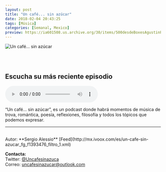 ```yaml
---
layout: post
title: "Un café... sin azúcar"
date: 2018-02-04 20:43:25
tags: [Música]
categories: [Semanal, Mexico]
preview: https://ia601508.us.archive.org/30/items/500desdeBoxesAgustinPalmeiro/Uncafesinazucar300-SergioAlessio.jpg
---
```


![Un café... sin azúcar](https://ia601508.us.archive.org/30/items/500desdeBoxesAgustinPalmeiro/Uncafesinazucar500-SergioAlessio.jpg)

<br/>
<br/>

## Escucha su más reciente episodio

<!--reproductor-feed=http://mx.ivoox.com/es/un-cafe-sin-azucar_fg_f1393476_filtro_1.xml-->
<!--reproductor-start-->
<audio id="audio" preload="auto" controls="" src="http://mx.ivoox.com/es/un-cafe-sin-azucar-el-milagro-del-amor_mf_30003154_feed_1.mp3"></audio>
<!--reproductor-end-->

“Un café… sin azúcar”, es un podcast donde habrá momentos de música de trova, romántica, poesía, reflexiones, filosofía y todos los tópicos que podemos expresar.  

_ _ _
<br>
Autor: **Sergio Alessio**  
[Feed](http://mx.ivoox.com/es/un-cafe-sin-azucar_fg_f1393476_filtro_1.xml)  



**Contacta:**  
Twitter: [@Uncafesinazuca](https://twitter.com/Uncafesinazuca)  
Correo: [uncafesinazucar@outlook.com](mailto:uncafesinazucar@outlook.com)  
